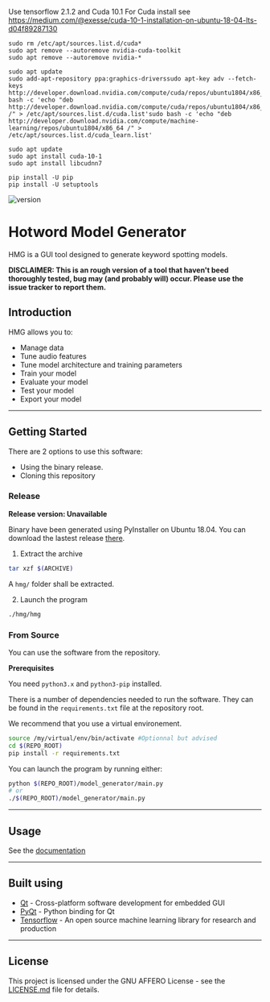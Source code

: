 Use tensorflow 2.1.2 and Cuda 10.1
For Cuda install see https://medium.com/@exesse/cuda-10-1-installation-on-ubuntu-18-04-lts-d04f89287130

```
sudo rm /etc/apt/sources.list.d/cuda*
sudo apt remove --autoremove nvidia-cuda-toolkit
sudo apt remove --autoremove nvidia-*
```

```
sudo apt update
sudo add-apt-repository ppa:graphics-driverssudo apt-key adv --fetch-keys  http://developer.download.nvidia.com/compute/cuda/repos/ubuntu1804/x86_64/7fa2af80.pubsudo bash -c 'echo "deb http://developer.download.nvidia.com/compute/cuda/repos/ubuntu1804/x86_64 /" > /etc/apt/sources.list.d/cuda.list'sudo bash -c 'echo "deb http://developer.download.nvidia.com/compute/machine-learning/repos/ubuntu1804/x86_64 /" > /etc/apt/sources.list.d/cuda_learn.list'
```

```
sudo apt update
sudo apt install cuda-10-1
sudo apt install libcudnn7
```

```
pip install -U pip
pip install -U setuptools
```


![version](https://img.shields.io/github/manifest-json/v/linto-ai/hmg)

# Hotword Model Generator
HMG is a GUI tool designed to generate keyword spotting models.

**DISCLAIMER: This is an rough version of a tool that haven't beed thoroughly tested, bug may (and probably will) occur. Please use the issue tracker to report them.**

## Introduction
HMG allows you to:
* Manage data
* Tune audio features
* Tune model architecture and training parameters
* Train your model
* Evaluate your model
* Test your model
* Export your model
__________________
## Getting Started
There are 2 options to use this software:
* Using the binary release.
* Cloning this repository

### Release

**Release version: Unavailable** 

Binary have been generated using PyInstaller on Ubuntu 18.04.
You can download the lastest release [there](https://github.com/linto-ai/hmg/releases/download/0.3/hmg-v0.3-ubuntu.tar.gz).

1. Extract the archive
```bash
tar xzf $(ARCHIVE)
```
A ```hmg/``` folder shall be extracted.

2. Launch the program
```bash
./hmg/hmg
```
### From Source
You can use the software from the repository.

**Prerequisites**

You need ```python3.x``` and ```python3-pip``` installed.

There is a number of dependencies needed to run the software.
They can be found in the ```requirements.txt``` file at the repository root.

We recommend that you use a virtual environement.
```bash
source /my/virtual/env/bin/activate #Optionnal but advised
cd $(REPO_ROOT)
pip install -r requirements.txt
```

You can launch the program by running either:
```bash
python $(REPO_ROOT)/model_generator/main.py
# or
./$(REPO_ROOT)/model_generator/main.py
```
__________________
## Usage
See the [documentation](https://doc.linto.ai/#/client/custom_hotword)
__________________
## Built using

* [Qt](https://www.qt.io/) - Cross-platform software development for embedded GUI
* [PyQt](https://riverbankcomputing.com/software/pyqt/intro) - Python binding for Qt
* [Tensorflow](https://www.tensorflow.org) - An open source machine learning library for research and production

__________________
## License
This project is licensed under the GNU AFFERO License - see the [LICENSE.md](LICENSE.md) file for details.
